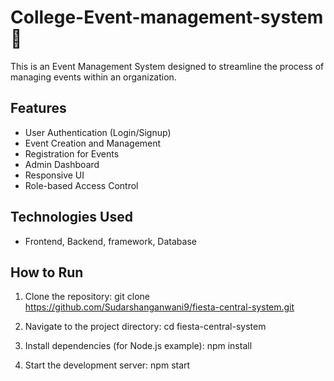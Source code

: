 # College-Event-management-system 🎉

This is an Event Management System designed to streamline the process of managing events within an organization.

## Features

- User Authentication (Login/Signup)
- Event Creation and Management
- Registration for Events
- Admin Dashboard
- Responsive UI
- Role-based Access Control

## Technologies Used

- Frontend, Backend, framework, Database

## How to Run

1. Clone the repository:
git clone https://github.com/Sudarshanganwani9/fiesta-central-system.git
2. Navigate to the project directory:
cd fiesta-central-system
3. Install dependencies (for Node.js example):
npm install

4. Start the development server:
npm start
